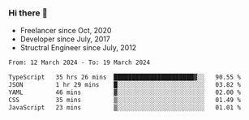 ### Hi there 👋

- Freelancer since Oct, 2020
- Developer since July, 2017
- Structral Engineer since July, 2012

<!--START_SECTION:waka-->

```txt
From: 12 March 2024 - To: 19 March 2024

TypeScript   35 hrs 26 mins  ██████████████████████▓░░   90.55 %
JSON         1 hr 29 mins    █░░░░░░░░░░░░░░░░░░░░░░░░   03.82 %
YAML         46 mins         ▓░░░░░░░░░░░░░░░░░░░░░░░░   02.00 %
CSS          35 mins         ▒░░░░░░░░░░░░░░░░░░░░░░░░   01.49 %
JavaScript   23 mins         ▒░░░░░░░░░░░░░░░░░░░░░░░░   01.01 %
```

<!--END_SECTION:waka-->
